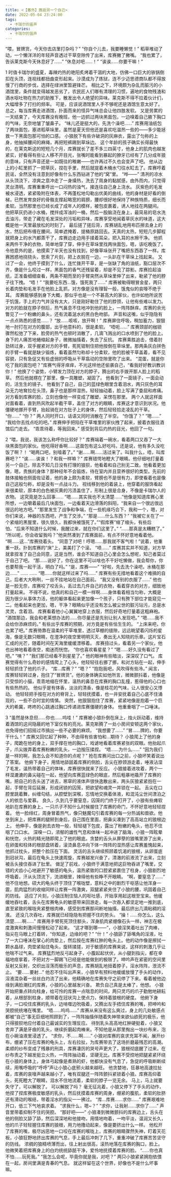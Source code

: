 ```yaml
---
title: <【番外】邂逅另一个自己>
date: 2022-05-04 23:24:00
tags:
  - 卡瑞尔的笛声
categories:
  - 卡瑞尔的笛声
---
```

“喂，冒牌货，今天你去店里打杂吗？”
“你自个儿去，我要睡懒觉！”
稻草堆动了动，一个懒洋洋的年轻声音透过干草空隙传了出来，库赛撇了撇嘴。
“我也累了，告诉莱克斯今天休息好了……”
“休息对吧……！”
“诶诶……你要干嘛！”
<!-- more -->
1
时值卡瑞尔的盛夏，毒辣灼热的艳阳炙烤着干涸的大地，仿佛一口巨大的铁锅倒扣在头顶，连视线都扭曲变形起来。沙漠成为了炼狱，连不少迈思德商队都不得放慢了行商的步伐，选择在绿洲里暂避锋芒。
相比之下，环境颇为杂乱而脏污的小酒馆里，条件就变得越发恶劣了，农民匠人们哪有清理的习惯，遍地的食物残渣和酒水呕吐物在热力的助推下，散发出令人绝望的异味。莱克斯不得不拉着伙计们，大幅增多了打扫的频率。
可是，应该说酒馆里人手不够呢还是酒馆生意太好了。总之，每当库赛走进酒馆，扑面而来的怪异气味总会让他四肢发软。
又是劳累的一天结束了，今天库赛没有晚班，他一边抓过两块黑面包，一边嗅着自己腋下胸口的气味，无奈地皱了皱鼻子。
“味儿还是挺大的，先洗个澡吧……”
库赛用油纸包了两块面包，塞进稻草垛里，虽然是夏天但他还是喜欢吃温热一些的——多少能拯救一下黑面包那可怕的口感。
小狼脱下有些许破洞的灰麻衣，露出了匀称的上身，他抽掉腰间的麻绳，再把短裤踢到草垛边。
这个年龄的孩子确实长得最快的，在莱克斯这的短短几个月，库赛就长了差不多三四英寸，他身上的肌肉也越发紧实，好看得有些让人移不开目光，张嘴时能看到暴起的獠牙已经有了几分成年狼的意味，只有声音还是一如既往的稚嫩——也许再过不久也会变声了吧。
他从边上的小缸里抓了一把草灰，捏在手里，然后就提着木桶水勺往水缸去了。库赛哼着民谣，全然没有注意到好像有什么东西钻进了他的“窝”里。
“哗——”
清冽的凉水从头顶浇下，凉爽之意冲走了一身燥热，洗去了周身的黏腻感，由外而内，只觉得灵台清明。库赛重重呼出一口闷热的浊气，接连往自己身上浇水。
灰紫色的毛发被水浸透，紧紧吸附在体表，不再蓬松地勾勒出优美的曲线，他的身材是好看的倒梯，已然发育良好的骨骼支撑起略宽的肩膀，腰却很好地保持了种族特质，细长而柔软。当然那里也已经长成了成年人的模样，被包皮裹着，诱人地挂在两腿间。
他把草灰扔进小水桶，搅拌成浑浊的一桶，然后一股脑浇在身上，最简易的皂水洗去油污，带走了藏在毛发深处的污垢和异味，库赛享受地闻着草灰水的味道，这大概是他一天里最放松的时刻了。
最后搓了搓后背，库赛胡乱地用布匹擦去身上的水，然后把布缠在腰间，简单遮掩着，提桶原路回去。天真的太热，短短几步脚程就把身上的水汽都蒸干了，库赛边走边用手揉着耳朵，把入耳的水擦干净。
他抓来两件干净的衣物，简单地穿了穿，伸手在草垛里找两块面包，嗯，该吃晚饭了。
令他意外的是，他摸索了半天也没有找到，好像草垛张开了嘴把东西吞了一样。库赛困惑地挠挠头，思索了片刻，把上衣脱在一边，一头趴在干草垛上找起来。
又过了一会，他终于摸到了什么，连忙拨开干草，是一张缺了角的油纸，豁口层次不齐，像是什么咬过一样，黑面包的香气还残留着，却是不见了踪影。库赛捡起油纸，正准备细细查看，两条不期而至的手臂突然从草垛里伸了出来，勒紧了他的脖子往下拽。
“唔！”
“我要吃东西…饿，饿死我了……”
库赛被勒得眼冒金星，两只长着肉垫和毛发手在他脸上乱抓，对方像是没有理智一般，饿鬼似的哀嚎不绝于耳。
库赛能够感到身下大概，那似乎也是一个不甚高大的家伙，也许如他所说苦于饥饿，手上的力气并没有太大，只是刚好勒住了他的脖颈，让他有些难以发力。
对方的脸就在脖子侧后，热气鼻息不住地冲到他的脸上，一阵阵酥痒。库赛的余光瞥见了一个粉嫩的鼻头，还有流着涎水的黑白色吻部。
声音和这嘴，似乎隐隐有一点点熟悉的感觉……？
“放……咳咳，放开啊！”
库赛屏住呼吸，稍加蓄力，狠狠地一肘打在对方的腹部，出乎他意料的，很是柔软。
“唔呃……”
库赛颈部的枷锁骤然松弛了下来，脸旁的热气也顿时消散了，几滴飞溅出的口水喷到了他的脸上。身下的人痛苦地蜷缩起身子，微微抽搐着，失去了反抗。
库赛乘胜追击，借着肘劲转过身，双手握紧对方的手臂，死死钳制住把他按倒在草垛里。那两条灰白拼色的手臂一看就是缺少锻炼，看着虽然匀称却十分柔软，他的脸被干草盖着，看不见容貌，只有急促又有些虚弱的呼吸从干草翕动的空隙里吹了出来。
“混蛋，就是你吃了我的面包吧？”库赛气得牙痒痒，不光这样他还偷袭自己，“看我好好教训教训你！”
他换了个姿势，小臂发力顶在对方的脖子，腾出的右手拨开那人脸上的稻草。
然后他就楞在了那里，像一具雕塑，凝固了。
他看到了一面镜子，一面会动的，活生生的镜子。
他看到了自己，自己的蓝绿色眼里含着泪水，两只灰色的耳朵无力地耷拉在头顶，鼻子也是那样湿热，轻轻抽动着，脸上写满了委屈和疼痛。
对方看到库赛的脸，立刻也像他一样变成了雕塑，呆愣在那里。
两个人就这样面对面看着，直到热风吹起半截干草，盖住了对方的眼睛，库赛这才意识到状况。他僵硬地挪开手臂，抬起骑在对方肚子上的身体，然后轻轻拾走凌乱的干草。
“你……”
“你？”
两人同时开口，话语又同时消散在了半空。
“你饿了？”
“嗯……”
“我给你去找点吃的吧。”
库赛伸手把陷在干草堆里的家伙拽了起来，披着衣服往酒馆后门走去。
“乖乖待着，等我回来。”
感受到背后灼热的目光，他回了一句。

2
“喂，我说，我该怎么称呼你比较好？”
库赛端着一碗水，看着两口又吞了一大块黑面包的家伙。他吃得好香啊……这面包有这么好吃吗，还是说，他有多久没吃饭了啊？！
“喝两口吧，别噎着了。”
“谢……啊……活过来了。叫我什么，唔，叫库赛吧？”
“诶……诶诶！？和我一样嘛？”
库赛错愕地瞪大了眼睛。他仔细地打量着另一个自己，除去不知几日没有打理的狼狈，他看着和自己别无二致。他看着更加像，嗯，贵族的身体？那种经年不会锻炼，待在室内并且营养很好的类型。先前的肢体接触也侧面佐证着，他的身上颇为柔软，臂膀也不是很有力，即使看着也是像自己这般匀称，却是没有一点战斗力。
视线移到他的着装上，他穿着的服饰看起来很柔软，原本的白色被灰黄的污渍盖住了，形制上很是合身，不像是卡瑞尔人的衣物。
这究竟是怎么回事……
“嗯……其实我也不太清楚……”他像是知道库赛心里所想，一边嚼着最后几块面包，一边看着天边滑落的斜阳，“我来自一个很远很远很远的地方吧。”
“那里发生了战争和争端，在一些机缘巧合下，我和一个，嗯，对你们来说，神器的东西吧，产生了交涉。”
“那是……什么东西？”
“我被它关在了一个紧缩的黑屋里，很久很久，我都快被饿死了。”“假库赛”缩了缩头，有些后怕，“后来不知道什么时候，我醒过来，就在你们这里了。”
“……那真是太糟糕了。”
“所以呢，你会收留我吗？”他突然凑到了库赛面前，有点不怀好意地看着他。
“啊……这…”库赛挠着头。
“同意了对吧！哼嗯……那我就不客气啦！”说着，他重重一跃，扑到库赛的“床”上，美美打了个滚。
“啧……”
库赛其实并不知道，对方早就拿捏准了自己会同意，这是当然，谁会不知道自己心里会怎么想呢，知己者莫过于自己了吧。
“那……说好了，你在这里不可以啥也不干好吃懒做，我会帮你，你也要帮我一起干活，明白了吗。”
“是，库赛——”
“好啦，先去洗个澡吧，水桶在那边……”
……
……
“嗯……你就这样过来了吗……”
库赛有些无措地看着这个难搞的自己，后者大大咧咧，一丝不挂地站在自己面前。
“我又没有别的衣服了……”
他也是一脸无奈，库赛咬了咬舌头，丢过去几件自己的衣物，看着穿衣的对方，细致地打量起来。
不得不说，他真的和自己一模一样啊……身体看着相当匀称，大概是因为很少从事体力活，他的躯体看起来更加像一个孩子，只有胯下部位才能窥见一二。他看起来也更加，嗯，干净？眼睛似乎还没有怎么被尘世的脏污玷污，总是水灵灵，含着泪。
库赛看着他小心翼翼地穿上衣服，然后好奇地打量着这粗麻袍。
“酒馆那边，我会和老莱想办法的……你尽量还是先别让别人发现吧。”
“嗯……我不会给你添麻烦的。”
有些出乎库赛的预期，对方竟是有些怯生生的。
“上床来吧，你也累了吧。”
库赛倚靠在温柔的干草堆里，透过草棚的缝隙，远远眺望着闪烁的星海，像是无数只眼睛，在澄净的夜空里明明灭灭，奏出无人知晓的乐章。这片宝石汇成的光芒，随着时间在天海里缓缓漂移着。
库赛扭过头，看着另一个家伙，他也出神地看着夜空，痴迷而恍惚。
“你也喜欢看星星？”
“嗯……好久没有看过了吧。”
“咦？”
“我们那已经看不到星星了。”
他的眼神有些暗淡，深深叹了口气。
库赛觉得有什么奇妙的感情爬上了心头，他轻轻往右挪了挪，和对方贴在一起，伸手轻轻抓住了他的爪子。
“库…库赛？”
“嗯？”
“抱抱我吧，风吹得有些冷。”
闻言，库赛轻轻转过身，抱住了“冒牌货”。他的身体确实如他所言，微微颤抖着，他像是只受惊的小猫，乖乖地缩在怀里，温热的鼻息在库赛的胸口乱撞，惹得他的心口也有些热热的。
他似乎是有体香，淡淡的清香，像是桂花的气味，让人很安心又悸动。
他轻轻把手按在对方的脊背上，轻轻抚摸着，也一并安抚着自己心底不住涌现的，一些不合时宜的情愫。
突然，他狠狠抱住了库赛，紧紧地像是抱着一个巨大的希冀，咚咚的心跳通过胸口传递进库赛僵硬的身体。
他重重咽了一口唾沫。

3
“虽然是休息但……你也……呜哇！”
库赛被小狼扑倒在床上，烛火跃动着，维持着酒馆的这间隐蔽的地下室仅有的亮光。莱克斯腾了一处小房间安顿这两个家伙，也免得他们招摇过市搞出一些不必要的麻烦。
“我想要了……”
“冒……牌的，你要干什么！”
库赛又回忆起了种种，不由得有些害怕和…期待？
小狼爬上了他的身子，爬跪在他的身上，双手撑在他的胸口，戏谑地看着库赛紧张的双眼。他抬起爪子，爪尖拨弄着库赛粉嫩的乳头，一边按压揉捏。
“唔……为什么……”
“因为我们是一样的啊，我怎么会不知道你的点呢？”
抢在库赛问出口之前，小狼坏笑着说出了答案。
他俯下身子，用情地舔舐着库赛的侧脸，舌尖在脖颈游走着，唾液沾湿了毛发，温热带着自己的体味，库赛很快就来了反应。
小狼接着进攻着，两个一样湿漉漉的鼻尖碰在一起，他望向库赛蓝绿色的眼底，然后粗暴地撬开了库赛的嘴，把自己的舌头送了进去，窸窣的液体声很快逸散出来，两头灰狼紧紧抱在一起，手臂在背后延展，形成闭锁的囚笼，把欲望和魂灵一并锁在一起。
舌尖在口腔里跳着舞，纠缠勾结，从腔壁到深喉，忘情地交换着体液，和混沌尘世间漂泊之人的依恋与爱慕。
良久，久到几乎要窒息，囚笼的门终于打开了，小狼有些瘫软地趴在库赛的身上，一只爪子不知什么时候握住了库赛的命门，不怀好意地轻轻捏着。
他一脸绯红，周身冒着热气，像只魅魔勾引着库赛的每一分热诚和兽欲。他坐到床上，把库赛的腿掰到身后，自己围在里面，把鼻尖凑到了高高站立的狼根边上。
他伸手，像是剥去衣物一般，轻轻褪下包皮，露出了粉嫩的龟头，他忍不住咽了口口水。
深嗅一口，浓郁的雄性气息和体味一起冲进了脑海，小狼一阵眩晕和恍惚，火热的精光随即爬上了他的眼底。贪婪的舌头从罪孽的狼嘴里游了出来，在卵蛋和柱体的根部盘转着，滚烫鼻息冲向下体一阵阵的湿热感让库赛羞愧起来，他抓过枕头，把整个脸压在下面。
灵活的舌头继续照顾着饥渴的狼根，从卵蛋底到冠状沟，最后在龟头上快速周旋，库赛越发兴奋了，清澈的前液流了出来，立刻被舌头接住吞进了肚里。
做足了前戏，小狼终于满意地把这巨物吞进了嘴里，交错的犬齿小心地避开了敏感的龟头，温热紧致的口腔紧紧裹住了柱身，小狼剧烈地呼吸着，汗从头顶流下，流进眼里，辣得他有些睁不开眼睛。
“啊，要窒息了……”
他不住地想。硕大的龟头终于顶住了喉咙壁，意料之中的剧烈干呕感让他浑身一震，肌肉猛烈的收缩同样让库赛一阵激爽，双腿紧紧夹住了小狼的腰，巩固着自己的防线。
适应了片刻，小狼压制住恼人的呕吐感，开始享用起这根至宝来。他缓缓地吞吐着，舌头在库赛龟头的敏感带来回游走，每一次吞入都坚定地一推到底，直至紧致的喉咙夹紧整根肉棒，感受到库赛那间断地抽搐，最后挤出几滴粘稠的淫液。
还没几次吞吐，库赛就已经隐隐有把握不住的势头。
“操！……你怎么，这么清楚……啊……”
库赛用手臂死死顶住额头，浑身肌肉紧绷像石头一样，神志在极度激爽和刺激间慢慢松动了起来。
“这才哪到哪——”，小狼淫笑着吐出了肉棒，指尖在马眼上打着转，“你知道，边缘的吧？”
“什！”
小狼舔了舔嘴角的淫液，吐了一大口唾沫在掌心的肉垫上，然后按在库赛红肿的龟头上。他的动作像是擦拭一颗水晶球，肉垫紧贴住龟头，旋转揉搓，对于敏感的库赛来说，这样的刺激几乎让他喘不过气来。
库赛猛烈地反弓起身子，小腹起起伏伏，从小腿到指尖，都在幸福地痉挛着，不把对方一脚踢飞已经是他能做到的极限了。呻吟声在紧密的空间里反射又反射，交织出淫荡而极乐的声息，库赛胡乱地扭着脖子，淫水阵阵，泄流不止。
“要……要射…”
他忍不住叫出声来，小狼早有预料地缓缓放慢了手头的动作，淫液混杂着一丝丝白灼流了出来，他精确地在库赛失守之前停了下来。看着被他边缘到满脸潮红的库赛，小狼的心里越发兴奋。
欺负自己真是太棒了，他想。
小狼开始把重点转向柱身，给可怜的库赛一点喘息的时间，两只灵巧的爪子勤勉地耕耘着，从根部到柱身，顺带着在冠状沟上使点力，保持着狼根的硬度。
他俯下身子，一口咬住库赛的乳头，边啃噬边吮吸着，又腾出左手捂住库赛的嘴，把呻吟和哭腔统统堵在嘴里。
“唔……呜呜……”
库赛从来没有这么爽过，身上的几处敏感点都被“自己”事无巨细地照顾到了，一阵阵抽搐伴随着失神带来欲仙欲死的极乐，他只得狼狈地应付着自己最诚实的生理反应。
待到乳头高高地红肿硬挺着，小狼又舍弃了满是牙痕的乳头，继续折磨起肉棒来。不知他是从那里掏出一块纱布来，泡在小碗油液里浸透了。
“求你，不……啊……”
小狼对库赛的哀求充耳不闻，展开纱布，绷紧了压在库赛的龟头上，左右拉扯，为库赛带去了这场折磨最残忍的高潮。
柔顺的纱布变成了残暴的刑具，库赛凄厉的哭号声更大了，狼根彻底醒了过来，在纱布责之下越发挺立火热，一阵阵抽动着，坚硬无比。库赛不受控地把腿紧紧环绕在小狼的身体上，身体弓起像是煮熟的虾，他都快没有气息了，急促的呼吸断断续续，用嘴呼吸的“呼呼”声让小狼心底邪火越来越旺。
他贪婪地，狂暴地高速拉扯着，库赛的哀嚎声越来越小了，唯有双腿还一阵阵颤抖紧锁着小狼。库赛高仰着头，死死瞪大了眼睛，泪水不住地流着，柔软的脖子一览无余。
马上，马上就要失守了，可以解脱了。
可以解脱了吗？
毫无征兆着，小狼又停下了手头的动作，他捏了捏库赛极度敏感的乳头，然后抚摸着库赛的周身，绷紧的腹肌，柔软的肚脐还有滑动的喉结，带着淫水的指尖一一拂过。
“库…库赛……求你……”
库赛艰难地开口，低三下气地哀求着。
“求我什么，嗯~？”
“求你，让我射……求你了……”
声音里带着抑制不住的哭腔。
“那好吧——”
小狼凑到微微颤抖的库赛边上，舌头在他的侧脸又舔了舔，然后深深地和他接吻，用情地吻着，一吻平淡，温润又长久，他的爪子轻轻握住库赛的狼根，用力地撸动起来，像是要挤出什么一样。
他松开了库赛的嘴，极尽凶恶地一口咬在库赛的喉咙上，库赛的眼睛骤然失神，盯着天花板，小狼狂野地挤出库赛的气息，手上最后冲刺了几下，重重冲破了库赛苦苦坚守的防线。
浓稠的狼精喷薄而出，往上射出很高，滚热地落在库赛的胸口，脸上。
他微笑着把库赛身上的白灼统统舔舐干净，爱怜地抚摸着库赛的脸。
“……你也真不怕……玩死我。”
“我怎么会呢，毕竟你就是我，对吧？”
两只小狼紧紧拥抱依偎在一起，房间里满是青春的气息。
就这样留在这个世界，好像也不是什么坏事嘛。
